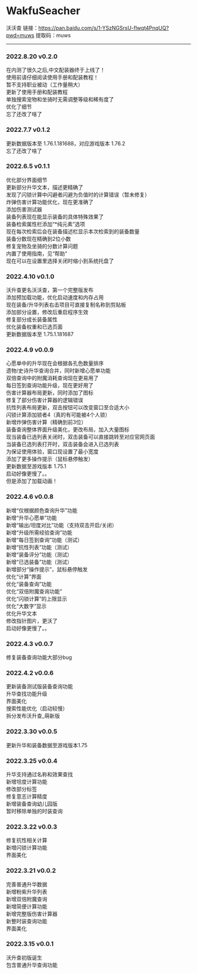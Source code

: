 # WakfuSeacher
沃沃查
链接：https://pan.baidu.com/s/1-YSzNGSrsU-flwqt4PnqUQ?pwd=muws 
提取码：muws 


----------------------------------------------------------------------------------------
<h3>2022.8.20 v0.2.0</h3>
在内测了很久之后,中文配装器终于上线了！<br>
使用前请仔细阅读使用手册和配装教程！<br>
暂不支持职业被动（工作量稍大）<br>
更新了使用手册和配装教程 <br>
单独搜索宠物和坐骑时无需调整等级和稀有度了 <br>
优化了细节 <br>
忘了还改了啥了

<h3>2022.7.7 v0.1.2</h3>
更新数据版本至 1.76.1.181688，对应游戏版本 1.76.2<br>
忘了还改了啥了

<h3>2022.6.5 v0.1.1</h3>
优化部分界面细节<br>
更新部分升华文本，描述更精确了<br>
发现了闪锁计算中闪避者闪避为负值时的计算错误（暂未修复）<br>
炸弹伤害计算功能优化，现在更准确了<br>
添加伤害测试器<br>
装备列表现在能显示装备的具体特殊效果了<br>
装备检索属性栏添加“*纯元素”选项<br>
现在每次检索后会在装备描述栏显示本次检索到的装备数量<br>
装备分数现在精确到2位小数<br>
修复宠物及坐骑的分数计算问题<br>
内置了使用指南，见“帮助”<br>
现在可以在设置里选择关闭时缩小到系统托盘了

<h3>2022.4.10 v0.1.0</h3>
沃升查更名沃沃查，第一个完整版发布<br>
添加预加载功能，优化启动速度和内存占用<br>
现在装备/升华列表右击项目可直接复制名称到剪贴板<br>
添加部分设置，修改后重启程序生效<br>
修复部分成长装备属性<br>
优化装备权重和已选页面<br>
更新数据版本至 1.75.1.181687

<h3>2022.4.9 v0.0.9</h3>
心愿单中的升华现在会根据各孔色数量排序<br>
遗物/史诗升华查询合并，同时新增心愿单功能<br>
双倍查询中的附魔消耗查询现在更易用了<br>
每日签到查询功能升级，现在更好用了<br>
伤害计算器布局更新，同时添加了图标<br>
修复了部分伤害计算器的逻辑错误<br>
抗性列表布局更新，双击按钮可以改变窗口至合适大小<br>
闪锁计算添加锁者4（真的有可能被4个人锁）<br>
新增炸弹伤害计算（精确到前3位）<br>
装备查询整体界面升级美化，更改布局，加入大量图标<br>
现当装备已选列表关闭时，双击装备可以直接跳转至对应官网页面<br>
当装备已选列表打开时，双击装备会进入已选列表<br>
为保证使用体验，窗口现设置了最小宽度<br>
添加了更多操作提示（鼠标悬停触发）<br>
更新数据至游戏版本 1.75.1<br>
启动好像更慢了。。<br>
但是添加了加载动画！

<h3>2022.4.6 v0.0.8</h3>
新增“仅根据颜色查询升华”功能<br>
新增“升华心愿单”功能<br>
新增“输出/坦度对比”功能（支持双击开启/关闭）<br>
新增“升级所需经验查询”功能<br>
新增“每日签到查询”功能（测试）<br>
新增“抗性列表”功能（测试）<br>
新增“装备评分”功能（测试）<br>
新增“已选装备”功能（测试）<br>
新增部分“操作提示”，鼠标悬停触发<br>
优化“计算”界面<br>
优化“装备查询”功能<br>
优化“双倍附魔查询功能”<br>
优化“闪锁计算”的上限显示<br>
优化“大数字”显示<br>
优化升华文本<br>
修改指针图片，更沃了<br>
启动好像更慢了。。

<h3>2022.4.3 v0.0.7</h3>
修复装备查询功能大部分bug

<h3>2022.4.2 v0.0.6</h3>
更新装备测试版装备查询功能<br>
升华查找功能升级<br>
界面美化<br>
搜索性能优化（启动较慢）<br>
拆分发布沃升查_萌新版

<h3>2022.3.30 v0.0.5</h3>
更新升华和装备数据至游戏版本1.75

<h3>2022.3.25 v0.0.4</h3>
升华支持通过名称和效果查找<br>
新增坦度计算功能<br>
修改部分标签<br>
修复意志计算精度<br>
新增装备查询幼儿园版<br>
暂时移除单独的时装查询

<h3>2022.3.22 v0.0.3</h3>
修复抗性相关计算<br>
新增闪锁计算功能<br>
界面美化

<h3>2022.3.21 v0.0.2</h3>
完善普通升华数据<br>
新增粉紫升华列表<br>
新增双倍附魔查询<br>
新增简便计算功能<br>
新增完整版伤害计算器<br>
新整时装查询功能<br>
界面美化

<h3>2022.3.15 v0.0.1</h3>
沃升查初版诞生<br>
包含普通升华查询功能
</html>
